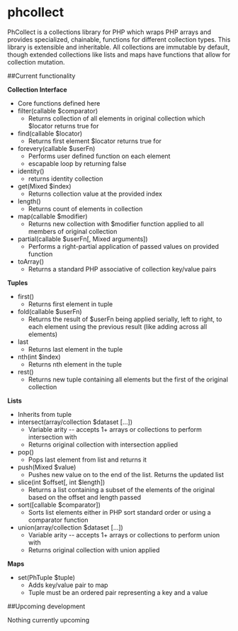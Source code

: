 phcollect
=========

PhCollect is a collections library for PHP which wraps PHP arrays and provides specialized, chainable, functions for different collection types.  This library is extensible and inheritable. All collections are immutable by default, though extended collections like lists and maps have functions that allow for collection mutation.

##Current functionality

**Collection Interface**

- Core functions defined here
- filter(callable $comparator)
    - Returns collection of all elements in original collection which $locator returns true for
- find(callable $locator)
    - Returns first element $locator returns true for
- forevery(callable $userFn)
    - Performs user defined function on each element
    - escapable loop by returning false
- identity()
    - returns identity collection
- get(Mixed $index)
    - Returns collection value at the provided index
- length()
    - Returns count of elements in collection
- map(callable $modifier)
    - Returns new collection with $modifier function applied to all members of original collection
- partial(callable $userFn[, Mixed arguments])
    - Performs a right-partial application of passed values on provided function
- toArray()
    - Returns a standard PHP associative of collection key/value pairs

**Tuples**

- first()
    - Returns first element in tuple
- fold(callable $userFn)
    - Returns the result of $userFn being applied serially, left to right, to each element using the previous result (like adding across all elements)
- last
    - Returns last element in the tuple
- nth(int $index)
    - Returns nth element in the tuple
- rest()
    - Returns new tuple containing all elements but the first of the original collection

**Lists**

- Inherits from tuple
- intersect(array/collection $dataset [...])
    - Variable arity -- accepts 1+ arrays or collections to perform intersection with
    - Returns original collection with intersection applied
- pop()
    - Pops last element from list and returns it
- push(Mixed $value)
    - Pushes new value on to the end of the list. Returns the updated list
- slice(int $offset[, int $length])
    - Returns a list containing a subset of the elements of the original based on the offset and length passed
- sort([callable $comparator])
    - Sorts list elements either in PHP sort standard order or using a comparator function
- union(array/collection $dataset [...])
    - Variable arity -- accepts 1+ arrays or collections to perform union with
    - Returns original collection with union applied

**Maps**

- set(PhTuple $tuple)
    - Adds key/value pair to map
    - Tuple must be an ordered pair representing a key and a value

##Upcoming development

Nothing currently upcoming